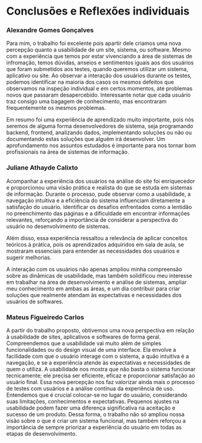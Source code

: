 # Conclusões e Reflexões individuais

### Alexandre Gomes Gonçalves
Para mim, o trabalho foi excelente pois apartir dele criamos uma nova percepção quanto a usabilidade
de um site, sistema, ou software. Mesmo com a experiência que temos por estar vivenciando a 
área de sistemas de infromação, temos dúvidas, anseios e sentimentos iguais aos dos usuários que 
foram submetidos aos testes, quando queremos utilizar um sistema, aplicativo ou site. Ao observar 
a interação dos usuários durante os testes, podemos identificar na maioria dos casos os mesmos 
defeitos que observamos na inspeção individual e em certos momentos, até problemas novos que passaram 
desapercebido. Interessante notar que cada usuário traz consigo uma bagagem de conhecimento, mas 
encontraram frequentemente os mesmos problemas.

Em resumo foi uma experiência de aprendizado muito importante, pois nós seremos de alguma forma 
desenvolvedores de sistema, seja programando backend, frontend, analizando dados, implementando 
soluções ou não ou documentando estas soluções que alguém irá desenvolver. Um aprofundamento nos 
assuntos estudados é importante para nos tornar bom profissionais na área de sistemas de informação.

### Juliane Athayde Calixto

Acompanhar a experiência dos usuários na análise do site foi enriquecedor e proporcionou uma visão prática e realista do que se estuda em sistemas de informação. Durante o processo, pude observar como a usabilidade, a navegação intuitiva e a eficiência do sistema influenciam diretamente a satisfação do usuário. identificar os desafios enfrentados como a lentidão no preenchimento das páginas e a dificuldade em encontrar informações relevantes, reforçando a importância de considerar a perspectiva do usuário no desenvolvimento de sistemas.

Além disso, essa experiência ressaltou a relevância de aplicar conceitos teóricos à prática, pois os aprendizados adquiridos em sala de aula, se mostraram essenciais para entender as necessidades dos usuários e sugerir melhorias.

A interação com os usuários não apenas ampliou minha compreensão sobre as dinâmicas de usabilidade, mas também solidificou meu interesse em trabalhar na área de desenvolvimento e análise de sistemas, ampliar meu conhecimento em ambas as áreas, e um dia contribuir para criar soluções que realmente atendam às expectativas e necessidades dos usuários de softwares.


### Mateus Figueiredo Carlos
A partir do trabalho proposto, obtivemos uma nova perspectiva em relação à usabilidade de sites, aplicativos e softwares de forma geral. Compreendemos que a usabilidade vai muito além de simples funcionalidades ou do design visual de uma interface. Ela envolve a facilidade com que o usuário interage com o sistema, a quão intuitiva é a navegação, e se a experiência atende às expectativas e necessidades de quem o utiliza. A usabilidade nos mostra que não basta o sistema funcionar tecnicamente; ele precisa ser eficiente, eficaz e proporcionar satisfação ao usuário final.
Essa nova percepção nos faz valorizar ainda mais o processo de testes com usuários e a análise contínua da experiência de uso. Entendemos que é crucial colocar-se no lugar do usuário, considerando suas limitações, conhecimentos e expectativas. Pequenos ajustes na usabilidade podem fazer uma diferença significativa na aceitação e sucesso de um produto. Dessa forma, o trabalho não só ampliou nossa visão sobre o que é criar um sistema funcional, mas também reforçou a importância de sempre priorizar a experiência do usuário em todas as etapas de desenvolvimento.
